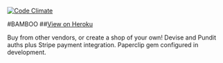 [![Code Climate](https://codeclimate.com/github/mariacassino/bamboo/badges/gpa.svg)](https://codeclimate.com/github/mariacassino/bamboo)

#BAMBOO
##[View on Heroku](https://bamboo-shopper.herokuapp.com/)

Buy from other vendors, or create a shop of your own! Devise and Pundit auths plus Stripe payment integration. Paperclip gem configured in development.
